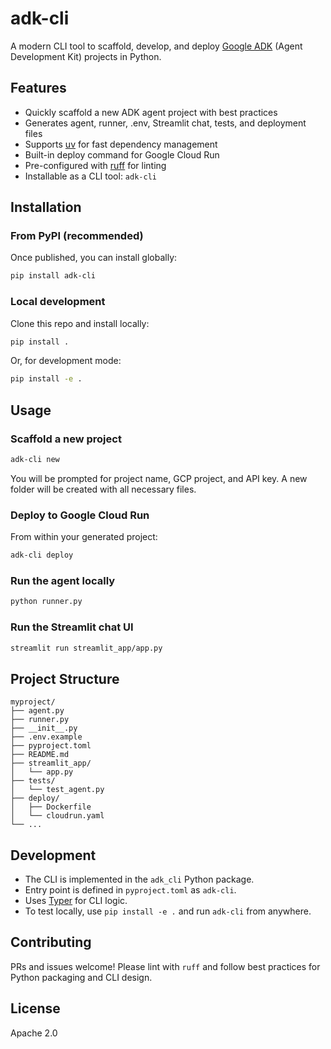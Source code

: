 # adk-cli

A modern CLI tool to scaffold, develop, and deploy [Google ADK](https://google.github.io/adk-docs/) (Agent Development Kit) projects in Python.

## Features
- Quickly scaffold a new ADK agent project with best practices
- Generates agent, runner, .env, Streamlit chat, tests, and deployment files
- Supports [uv](https://github.com/astral-sh/uv) for fast dependency management
- Built-in deploy command for Google Cloud Run
- Pre-configured with [ruff](https://docs.astral.sh/ruff/) for linting
- Installable as a CLI tool: `adk-cli`

## Installation

### From PyPI (recommended)
Once published, you can install globally:
```bash
pip install adk-cli
```

### Local development
Clone this repo and install locally:
```bash
pip install .
```
Or, for development mode:
```bash
pip install -e .
```

## Usage

### Scaffold a new project
```bash
adk-cli new
```
You will be prompted for project name, GCP project, and API key. A new folder will be created with all necessary files.

### Deploy to Google Cloud Run
From within your generated project:
```bash
adk-cli deploy
```

### Run the agent locally
```bash
python runner.py
```

### Run the Streamlit chat UI
```bash
streamlit run streamlit_app/app.py
```

## Project Structure
```
myproject/
├── agent.py
├── runner.py
├── __init__.py
├── .env.example
├── pyproject.toml
├── README.md
├── streamlit_app/
│   └── app.py
├── tests/
│   └── test_agent.py
├── deploy/
│   ├── Dockerfile
│   └── cloudrun.yaml
└── ...
```

## Development
- The CLI is implemented in the `adk_cli` Python package.
- Entry point is defined in `pyproject.toml` as `adk-cli`.
- Uses [Typer](https://typer.tiangolo.com/) for CLI logic.
- To test locally, use `pip install -e .` and run `adk-cli` from anywhere.

## Contributing
PRs and issues welcome! Please lint with `ruff` and follow best practices for Python packaging and CLI design.

## License
Apache 2.0 